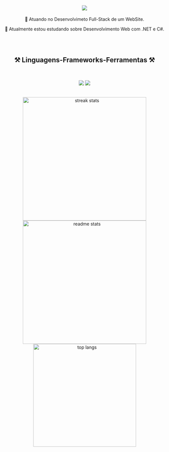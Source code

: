 <h1 align="center">
    <img src="https://readme-typing-svg.herokuapp.com/?font=Righteous&size=35&center=true&vCenter=true&width=500&height=70&color=592520&duration=4000&lines=Olá!+👋+Eu+sou+a+Jenifer+Carvalho!;" />
</h1>
<div align="center">
    
  🔭 Atuando no Desenvolvimeto Full-Stack de um WebSite.
  
  🌱 Atualmente estou estudando sobre Desenvolvimento Web com .NET e C#.
  
</div>

<br/><br/>
</hr>
<h2 align="center">⚒️ Linguagens-Frameworks-Ferramentas ⚒️</h2>
<br/><br/>
<div align="center">
    <img src="https://skillicons.dev/icons?i=react,bootstrap,html,css,vscode,github,figma,git" />
    <img src="https://skillicons.dev/icons?i=nodejs,python,javascript,c,mysql,aws," /><br>
</div>
<br/><br/>

<div align=center>
  <img width=390 src="https://github-readme-streak-stats-salesp07.vercel.app/?user=jenifercmarques&count_private=true&theme=gruvbox&border_radius=10" alt="streak stats"/>
  <img width=390 src="https://github-readme-stats-salesp07.vercel.app/api?username=jenifercmarques&count_private=true&show_icons=true&theme=gruvbox&rank_icon=github&border_radius=10" alt="readme stats" />
  <br/>
  <img width=325 align="center" src="https://github-readme-stats-salesp07.vercel.app/api/top-langs/?username=jenifercmarques&hide=HTML&langs_count=8&layout=compact&theme=gruvbox&border_radius=10&size_weight=0.5&count_weight=0.5&exclude_repo=github-readme-stats" alt="top langs" />
</div>

